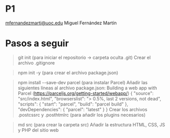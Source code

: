 # P1

mfernandezmarti@uoc.edu
Miguel Fernández Martín

# Pasos a seguir

> git init (para iniciar el repositorio -> carpeta oculta .git)
Crear el archivo .gitignore

> npm init -y (para crear el archivo package.json)

> npm install --save-dev parcel (para instalar Parcel)
Añadir las siguientes líneas al archivo package.json: Building a web app with Parcel (https://parceljs.org/getting-started/webapp/)
    {
        "source": "src/index.html",
        "browserslist": "> 0.5%, last 2 versions, not dead",
        "scripts": {
            "start": "parcel",
            "build": "parcel build"
        },
        "devDependencies": {
            "parcel": "latest"
        }
    }
Crear los archivos .postcssrc y .posthtmlrc (para añadir los plugins necesarios)

> md src (para crear la carpeta src)
Añadir la estructura HTML, CSS, JS y PHP del sitio web

